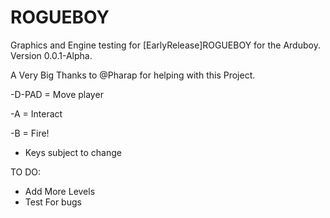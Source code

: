 # ROGUEBOY
Graphics and Engine testing for [EarlyRelease]ROGUEBOY for the Arduboy.
Version 0.0.1-Alpha.

A Very Big Thanks to @Pharap for helping with this Project.

-D-PAD = Move player

-A = Interact

-B = Fire!

* Keys subject to change


TO DO:
  * Add More Levels
  * Test For bugs
